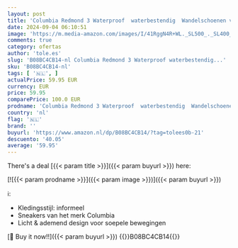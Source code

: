 ```yaml
---
layout: post
title: 'Columbia Redmond 3 Waterproof  waterbestendig  Wandelschoenen voor Heren  Bruin  Pebble/Dark Sienna   44.5 EU'
date: 2024-09-04 06:10:51
image: 'https://m.media-amazon.com/images/I/41RggN4R+WL._SL500_._SL400_.jpg'
comments: true
category: ofertas
author: 'tole.es'
slug: 'B08BC4CB14-nl Columbia Redmond 3 Waterproof waterbestendig...'
sku: 'B08BC4CB14-nl'
tags: [ '🇳🇱', ]
actualPrice: 59.95 EUR
currency: EUR
price: 59.95
comparePrice: 100.0 EUR
prodname: 'Columbia Redmond 3 Waterproof  waterbestendig  Wandelschoenen voor Heren  Bruin  Pebble/Dark Sienna   44.5 EU'
country: 'nl'
flag: '🇳🇱'
brand: ''
buyurl: 'https://www.amazon.nl/dp/B08BC4CB14/?tag=tolees0b-21'
descuento: '40.05'
average: '59.95'
---
```


There's a deal [{{< param title >}}]({{< param buyurl >}})  here:

[![{{< param prodname >}}]({{< param image >}})]({{< param buyurl >}})

ℹ️:

- Kledingsstijl: informeel
- Sneakers van het merk Columbia
- Licht & ademend design voor soepele bewegingen

[🛒 Buy it now!!]({{< param buyurl >}})
{{<world>}}B08BC4CB14{{</world>}}

